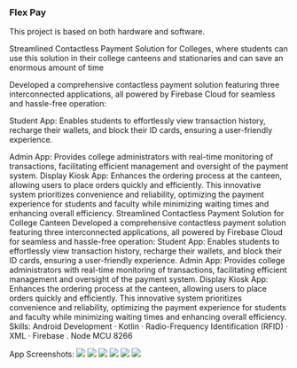 ### Flex Pay

This project is based on both hardware and software.

Streamlined Contactless Payment Solution for Colleges, where students can use this solution in their college canteens and stationaries and can save an enormous amount of time

Developed a comprehensive contactless payment solution featuring three interconnected applications, all powered by Firebase Cloud for seamless and hassle-free operation:

Student App: Enables students to effortlessly view transaction history, recharge their wallets, and block their ID cards, ensuring a user-friendly experience.

Admin App: Provides college administrators with real-time monitoring of transactions, facilitating efficient management and oversight of the payment system.
Display Kiosk App: Enhances the ordering process at the canteen, allowing users to place orders quickly and efficiently.
This innovative system prioritizes convenience and reliability, optimizing the payment experience for students and faculty while minimizing waiting times and enhancing overall efficiency.
Streamlined Contactless Payment Solution for College Canteen Developed a comprehensive contactless payment solution featuring three interconnected applications, all powered by Firebase Cloud for seamless and hassle-free operation: Student App: Enables students to effortlessly view transaction history, recharge their wallets, and block their ID cards, ensuring a user-friendly experience. Admin App: Provides college administrators with real-time monitoring of transactions, facilitating efficient management and oversight of the payment system. Display Kiosk App: Enhances the ordering process at the canteen, allowing users to place orders quickly and efficiently. This innovative system prioritizes convenience and reliability, optimizing the payment experience for students and faculty while minimizing waiting times and enhancing overall efficiency.
Skills: Android Development · Kotlin · Radio-Frequency Identification (RFID) · XML · Firebase . Node MCU 8266

App Screenshots:
![](img1)
![](img2)
![](img3)
![](img4)
![](img5)
![](img6)


